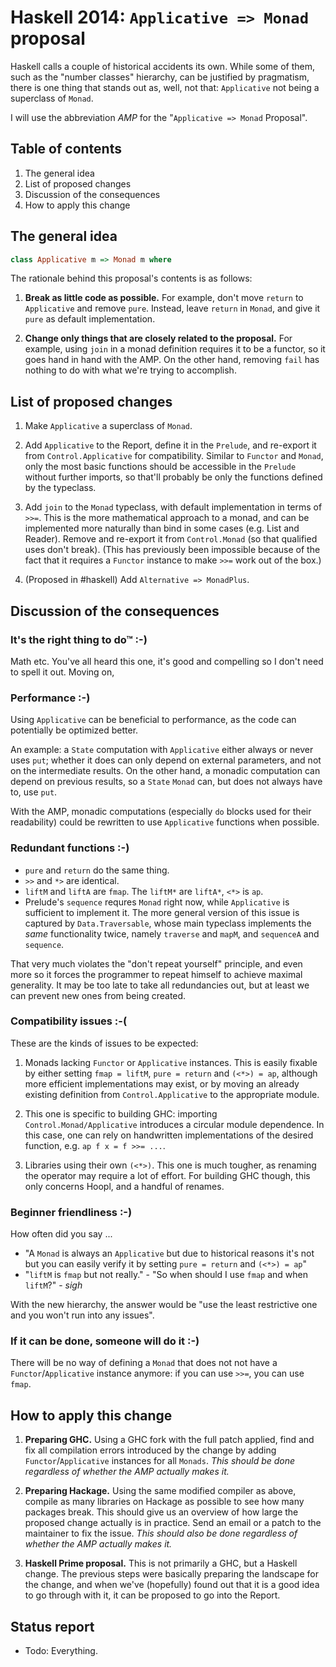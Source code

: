 Haskell 2014: `Applicative => Monad` proposal
=============================================

Haskell calls a couple of historical accidents its own. While some of them, such as the "number classes" hierarchy, can be justified by pragmatism, there is one thing that stands out as, well, not that: `Applicative` not being a superclass of `Monad`.

I will use the abbreviation *AMP* for the "`Applicative => Monad` Proposal".

Table of contents
-----------------

1. The general idea
1. List of proposed changes
1. Discussion of the consequences
1. How to apply this change



The general idea
----------------

```haskell
class Applicative m => Monad m where
```

The rationale behind this proposal's contents is as follows:

1. **Break as little code as possible.** For example, don't move `return` to `Applicative` and remove `pure`. Instead, leave `return` in `Monad`, and give it `pure` as default implementation.

2. **Change only things that are closely related to the proposal.** For example, using `join` in a monad definition requires it to be a functor, so it goes hand in hand with the AMP. On the other hand, removing `fail` has nothing to do with what we're trying to accomplish.






List of proposed changes
------------------------

1. Make `Applicative` a superclass of `Monad`.

2. Add `Applicative` to the Report, define it in the `Prelude`, and re-export it from `Control.Applicative` for compatibility. Similar to `Functor` and `Monad`, only the most basic functions should be accessible in the `Prelude` without further imports, so that'll probably be only the functions defined by the typeclass.

3. Add `join` to the `Monad` typeclass, with default implementation in terms of `>>=`. This is the more mathematical approach to a monad, and can be implemented more naturally than bind in some cases (e.g. List and Reader). Remove and re-export it from `Control.Monad` (so that qualified uses don't break). (This has previously been impossible because of the fact that it requires a `Functor` instance to make `>>=` work out of the box.)

4. (Proposed in #haskell) Add `Alternative => MonadPlus`.



Discussion of the consequences
------------------------------



### It's the right thing to do™ :-)

Math etc. You've all heard this one, it's good and compelling so I don't need to spell it out. Moving on,



### Performance :-)

Using `Applicative` can be beneficial to performance, as the code can potentially be optimized better.

An example: a `State` computation with `Applicative` either always or never uses `put`; whether it does can only depend on external parameters, and not on the intermediate results. On the other hand, a monadic computation can depend on previous results, so a `State` `Monad` can, but does not always have to, use `put`.

With the AMP, monadic computations (especially `do` blocks used for their readability) could be rewritten to use `Applicative` functions when possible.



### Redundant functions :-)

- `pure` and `return` do the same thing.
- `>>` and `*>` are identical.
- `liftM` and `liftA` are `fmap`. The `liftM*` are `liftA*`, `<*>` is `ap`.
- Prelude's `sequence` requres `Monad` right now, while `Applicative` is sufficient to implement it. The more general version of this issue is captured by `Data.Traversable`, whose main typeclass implements the *same* functionality twice, namely `traverse` and `mapM`, and `sequenceA` and `sequence`.

That very much violates the "don't repeat yourself" principle, and even more so it forces the programmer to repeat himself to achieve maximal generality. It may be too late to take all redundancies out, but at least we can prevent new ones from being created.



### Compatibility issues :-(

These are the kinds of issues to be expected:

1. Monads lacking `Functor` or `Applicative` instances. This is easily fixable by either setting `fmap = liftM`, `pure = return` and `(<*>) = ap`, although more efficient implementations may exist, or by moving an already existing definition from `Control.Applicative` to the appropriate module.

2. This one is specific to building GHC: importing `Control.Monad/Applicative` introduces a circular module dependence. In this case, one can rely on handwritten implementations of the desired function, e.g. `ap f x = f >>= ...`.

3. Libraries using their own `(<*>)`. This one is much tougher, as renaming the operator may require a lot of effort. For building GHC though, this only concerns Hoopl, and a handful of renames.




### Beginner friendliness :-)

How often did you say ...

- "A `Monad` is always an `Applicative` but due to historical reasons it's not but you can easily verify it by setting `pure = return` and `(<*>) = ap`"
- "`liftM` is `fmap` but not really." - "So when should I use `fmap` and when `liftM`?" - *sigh*

With the new hierarchy, the answer would be "use the least restrictive one and you won't run into any issues".



### If it can be done, someone will do it :-)

There will be no way of defining a `Monad` that does not not have a `Functor`/`Applicative` instance anymore: if you can use `>>=`, you can use `fmap`.




How to apply this change
------------------------

1. **Preparing GHC.** Using a GHC fork with the full patch applied, find and fix all compilation errors introduced by the change by adding `Functor`/`Applicative` instances for all `Monads`. *This should be done regardless of whether the AMP actually makes it.*

2. **Preparing Hackage.** Using the same modified compiler as above, compile as many libraries on Hackage as possible to see how many packages break. This should give us an overview of how large the proposed change actually is in practice. Send an email or a patch to the maintainer to fix the issue. *This should also be done regardless of whether the AMP actually makes it.*

3. **Haskell Prime proposal.** This is not primarily a GHC, but a Haskell change. The previous steps were basically preparing the landscape for the change, and when we've (hopefully) found out that it is a good idea to go through with it, it can be proposed to go into the Report.




Status report
-------------

- Todo: Everything.